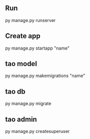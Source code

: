 ## Run
py manage.py runserver

## Create app
py manage.py startapp "name"

## tao model
py manage.py makemigrations "name"

## tao db
py manage.py migrate

## tao admin
py manage.py createsuperuser